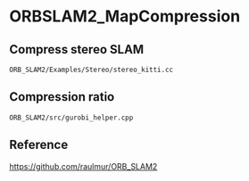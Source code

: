 # ORBSLAM2_MapCompression

## Compress stereo SLAM
`ORB_SLAM2/Examples/Stereo/stereo_kitti.cc`

## Compression ratio
`ORB_SLAM2/src/gurobi_helper.cpp`


## Reference
https://github.com/raulmur/ORB_SLAM2
